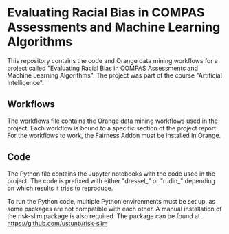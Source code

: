 # Evaluating Racial Bias in COMPAS Assessments and Machine Learning Algorithms

This repository contains the code and Orange data mining workflows for a project called "Evaluating Racial Bias in COMPAS Assessments and Machine Learning Algorithms". The project was part of the course "Artificial Intelligence".

## Workflows

The workflows file contains the Orange data mining workflows used in the project. Each workflow is bound to a specific section of the project report. For the workflows to work, the Fairness Addon must be installed in Orange.

## Code

The Python file contains the Jupyter notebooks with the code used in the project. The code is prefixed with either "dressel_" or "rudin_" depending on which results it tries to reproduce. 

To run the Python code, multiple Python environments must be set up, as some packages are not compatible with each other.
A manual installation of the risk-slim package is also required. The package can be found at https://github.com/ustunb/risk-slim